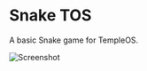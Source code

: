 # Snake TOS
A basic Snake game for TempleOS.

<img src="https://github.com/wormt/snake_tos/blob/master/screenshot.png" alt="Screenshot" align="middle" />
